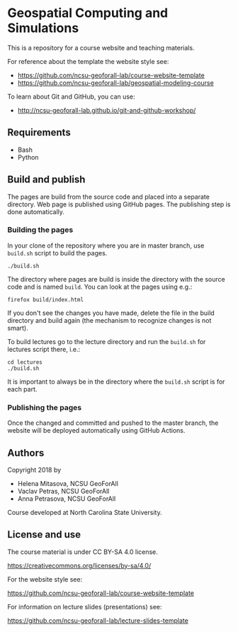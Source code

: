 Geospatial Computing and Simulations
====================================

This is a repository for a course website and teaching materials.

For reference about the template the website style see:

- <https://github.com/ncsu-geoforall-lab/course-website-template>
- <https://github.com/ncsu-geoforall-lab/geospatial-modeling-course>

To learn about Git and GitHub, you can use:

- <http://ncsu-geoforall-lab.github.io/git-and-github-workshop/>

Requirements
------------

- Bash
- Python

Build and publish
-----------------

The pages are build from the source code and placed into a separate
directory. Web page is published using GitHub pages. The publishing step
is done automatically.

### Building the pages

In your clone of the repository where you are in master branch, use
`build.sh` script to build the pages.

    ./build.sh

The directory where pages are build is inside the directory with the
source code and is named `build`. You can look at the pages using e.g.:

    firefox build/index.html

If you don\'t see the changes you have made, delete the file in the
build directory and build again (the mechanism to recognize changes is
not smart).

To build lectures go to the lecture directory and run the `build.sh` for
lectures script there, i.e.:

    cd lectures
    ./build.sh

It is important to always be in the directory where the `build.sh`
script is for each part.

### Publishing the pages

Once the changed and committed and pushed to the master branch, the
website will be deployed automatically using GitHub Actions.

Authors
-------

Copyright 2018 by

- Helena Mitasova, NCSU GeoForAll
- Vaclav Petras, NCSU GeoForAll
- Anna Petrasova, NCSU GeoForAll

Course developed at North Carolina State University.

License and use
---------------

The course material is under CC BY-SA 4.0 license.

<https://creativecommons.org/licenses/by-sa/4.0/>

For the website style see:

<https://github.com/ncsu-geoforall-lab/course-website-template>

For information on lecture slides (presentations) see:

<https://github.com/ncsu-geoforall-lab/lecture-slides-template>
